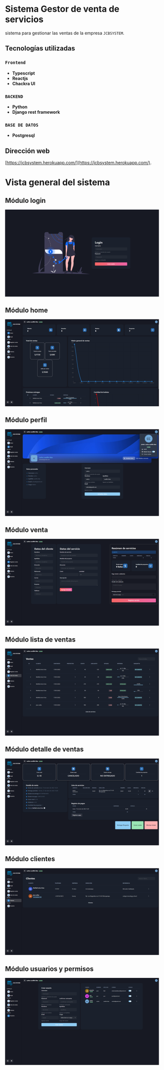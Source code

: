 # Sistema Gestor de venta de servicios
sistema para gestionar las ventas de la empresa `JCBSYSTEM`. 

## Tecnologías utilizadas 

### `Frontend`
- **Typescript**
- **Reactjs**
- **Chackra UI**

### `BACKEND`
- **Python**
- **Django rest framework**

### `BASE DE DATOS`
- **Postgresql**

## Dirección web
[https://jcbsystem.herokuapp.com/](https://jcbsystem.herokuapp.com/).


# Vista general del sistema

## Módulo  login
![login](https://github.com/carlosCACB333/serviceManager/blob/main/screenshots/login.png)

## Módulo home
![home](https://github.com/carlosCACB333/serviceManager/blob/main/screenshots/home.png)

## Módulo perfil
![perfil](https://github.com/carlosCACB333/serviceManager/blob/main/screenshots/perfil.png)

## Módulo venta
![venta](https://github.com/carlosCACB333/serviceManager/blob/main/screenshots/venta.png)

## Módulo lista de ventas
![lista de ventas](https://github.com/carlosCACB333/serviceManager/blob/main/screenshots/ventas.png)

## Módulo detalle de ventas
![detalle](https://github.com/carlosCACB333/serviceManager/blob/main/screenshots/venta-detalle.png)

## Módulo clientes
![clientes](https://github.com/carlosCACB333/serviceManager/blob/main/screenshots/clientes.png)

## Módulo usuarios y permisos
![ususarios](https://github.com/carlosCACB333/serviceManager/blob/main/screenshots/usuarios.png)
